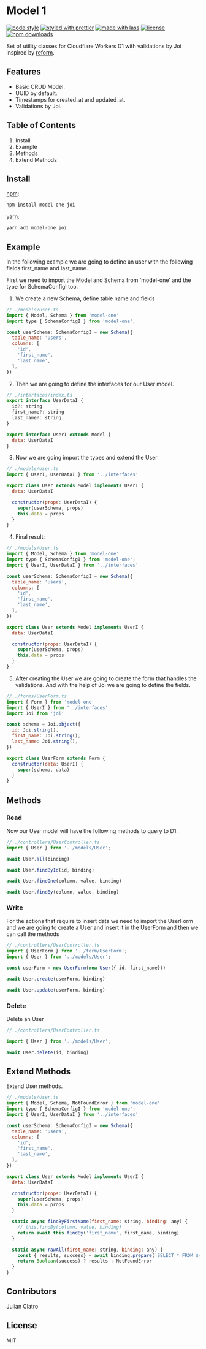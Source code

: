 # Model 1

[![code style](https://img.shields.io/badge/code_style-XO-5ed9c7.svg)](https://github.com/sindresorhus/xo)
[![styled with prettier](https://img.shields.io/badge/styled_with-prettier-ff69b4.svg)](https://github.com/prettier/prettier)
[![made with lass](https://img.shields.io/badge/made_with-lass-95CC28.svg)](https://lass.js.org)
[![license](https://img.shields.io/github/license/hacksur/model-one.svg)](LICENSE)
[![npm downloads](https://img.shields.io/npm/dt/model-one.svg)](https://npm.im/model-one)

Set of utility classes for Cloudflare Workers D1 with validations by Joi inspired by [reform](https://github.com/trailblazer/reform).

## Features

- Basic CRUD Model.
- UUID by default.
- Timestamps for created_at and updated_at.
- Validations by Joi.

## Table of Contents

1. Install
2. Example
3. Methods
4. Extend Methods

## Install

[npm][]:

```sh
npm install model-one joi
```

[yarn][]:

```sh
yarn add model-one joi
```

## Example

In the following example we are going to define an user with the following fields first_name and last_name.

First we need to import the Model and Schema from 'model-one' and the type for SchemaConfigI too.

1. We create a new Schema, define table name and fields 


```js
// ./models/User.ts
import { Model, Schema } from 'model-one'
import type { SchemaConfigI } from 'model-one';

const userSchema: SchemaConfigI = new Schema({
  table_name: 'users',
  columns: [
    'id',
    'first_name',
    'last_name',
  ],
})

```

2. Then we are going to define the interfaces for our User model.

```js
// ./interfaces/index.ts
export interface UserDataI {
  id?: string
  first_name?: string
  last_name?: string
}

export interface UserI extends Model {
  data: UserDataI
}
```

3. Now we are going import the types and extend the User

```js
// ./models/User.ts
import { UserI, UserDataI } from '../interfaces'

export class User extends Model implements UserI {
  data: UserDataI

  constructor(props: UserDataI) {
    super(userSchema, props)
    this.data = props
  }
}

```

4. Final result:

```js
// ./models/User.ts
import { Model, Schema } from 'model-one'
import type { SchemaConfigI } from 'model-one';
import { UserI, UserDataI } from '../interfaces'

const userSchema: SchemaConfigI = new Schema({
  table_name: 'users',
  columns: [
    'id',
    'first_name',
    'last_name',
  ],
})

export class User extends Model implements UserI {
  data: UserDataI

  constructor(props: UserDataI) {
    super(userSchema, props)
    this.data = props
  }
}

```


5. After creating the User we are going to create the form that handles the validations. And with the help of Joi we are going to define the fields.

```js
// ./forms/UserForm.ts
import { Form } from 'model-one'
import { UserI } from '../interfaces'
import Joi from 'joi'

const schema = Joi.object({
  id: Joi.string(),
  first_name: Joi.string(),
  last_name: Joi.string(),
})

export class UserForm extends Form {
  constructor(data: UserI) {
    super(schema, data)
  }
}


```

## Methods

### Read

Now our User model will have the following methods to query to D1:

```js
// ./controllers/UserController.ts
import { User } from '../models/User';

await User.all(binding)

await User.findById(id, binding)

await User.findOne(column, value, binding)

await User.findBy(column, value, binding)

```

### Write

For the actions that require to insert data we need to import the UserForm and we are going to create a User and insert it in the UserForm and then we can call the methods 

```js
// ./controllers/UserController.ts
import { UserForm } from '../form/UserForm';
import { User } from '../models/User';

const userForm = new UserForm(new User({ id, first_name}))

await User.create(userForm, binding)

await User.update(userForm, binding)

```

### Delete

Delete an User

```js
// ./controllers/UserController.ts

import { User } from '../models/User';

await User.delete(id, binding)

```

## Extend Methods

Extend User methods.

```js
// ./models/User.ts
import { Model, Schema, NotFoundError } from 'model-one'
import type { SchemaConfigI } from 'model-one';
import { UserI, UserDataI } from '../interfaces'

const userSchema: SchemaConfigI = new Schema({
  table_name: 'users',
  columns: [
    'id',
    'first_name',
    'last_name',
  ],
})

export class User extends Model implements UserI {
  data: UserDataI

  constructor(props: UserDataI) {
    super(userSchema, props)
    this.data = props
  }

  static async findByFirstName(first_name: string, binding: any) {
    // this.findBy(column, value, binding)
    return await this.findBy('first_name', first_name, binding)
  }

  static async rawAll(first_name: string, binding: any) {
    const { results, success} = await binding.prepare(`SELECT * FROM ${userSchema.table_name};`).all()
    return Boolean(success) ? results : NotFoundError
  }
}

```

## Contributors
Julian Clatro

## License
MIT

##

[npm]: https://www.npmjs.com/

[yarn]: https://yarnpkg.com/


